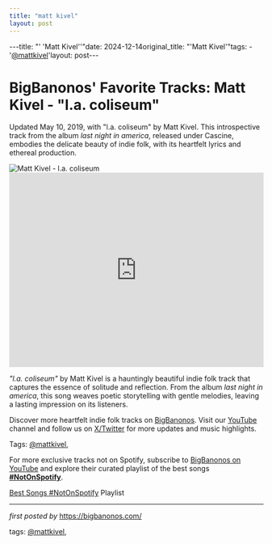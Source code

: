 ```yaml
---
title: "matt kivel"
layout: post
---
```

---title: "' 'Matt Kivel''"date: 2024-12-14original_title: "'Matt Kivel'"tags:  - '[@mattkivel](/tags/mattkivel/)'layout: post---<!-- Post Title --><h1 >BigBanonos' Favorite Tracks: Matt Kivel - "l.a. coliseum"</h1> <!-- Introductory Text --><p >Updated May 10, 2019, with "l.a. coliseum" by Matt Kivel. This introspective track from the album <em>last night in america</em>, released under Cascine, embodies the delicate beauty of indie folk, with its heartfelt lyrics and ethereal production.</p> <!-- Featured Image --><div > <img src="https://f4.bcbits.com/img/a1076471920_5.jpg" alt="Matt Kivel - l.a. coliseum" /></div> <!-- YouTube Video Embed --><div > <iframe width="100%" height="385" src="https://www.youtube.com/embed/slvB2aeJERE" title="Matt Kivel - l.a. coliseum (Official Video)" frameborder="0" allow="accelerometer; autoplay; clipboard-write; encrypted-media; gyroscope; picture-in-picture; web-share" referrerpolicy="strict-origin-when-cross-origin" allowfullscreen></iframe></div> <!-- Song Information --><div > <p><em>"l.a. coliseum"</em> by Matt Kivel is a hauntingly beautiful indie folk track that captures the essence of solitude and reflection. From the album <em>last night in america</em>, this song weaves poetic storytelling with gentle melodies, leaving a lasting impression on its listeners.</p></div> <!-- Footer Links --><div > <p>Discover more heartfelt indie folk tracks on <a href="https://bigbanonos.com/" target="_blank">BigBanonos</a>. Visit our <a href="https://www.youtube.com/[@BigBanonos](/tags/BigBanonos/)" target="_blank">YouTube</a> channel and follow us on <a href="https://x.com/bigbanonos" target="_blank">X/Twitter</a> for more updates and music highlights.</p></div> <!-- Tags --><p >Tags: [@mattkivel](/tags/mattkivel/),</p><!--Subscribe and Playlist Links--><div>    <p>For more exclusive tracks not on Spotify, subscribe to <a href="https://www.youtube.com/[@BigBanonos](/tags/BigBanonos/)" target="_blank">BigBanonos on YouTube</a> and explore their curated playlist of the best songs <strong>[#NotOnSpotify](/tags/NotOnSpotify/)</strong>.</p>    <p><a href="https://www.youtube.com/playlist?list=PLtuNtuTatqI0kFahUCbtbfenC_ET5O_tr" target="_blank">Best Songs [#NotOnSpotify](/tags/NotOnSpotify/) Playlist<br /></a></p></div><hr /><p><em>first posted by</em> <a href="https://bigbanonos.com/" rel="noopener" target="_new">https://bigbanonos.com/</a></p><p>tags: [@mattkivel](/tags/mattkivel/),</p>